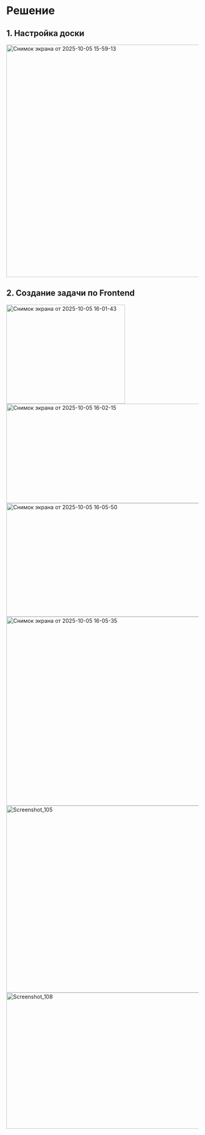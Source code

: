 # Решение

## 1. Настройка доски

<img width="1165" height="608" alt="Снимок экрана от 2025-10-05 15-59-13" src="https://github.com/user-attachments/assets/c4763e55-221e-41de-a847-950e5482d378" />

## 2. Создание задачи по Frontend

<img width="311" height="259" alt="Снимок экрана от 2025-10-05 16-01-43" src="https://github.com/user-attachments/assets/11050c03-13df-49e8-af6e-c788cfb67d82" />

<img width="871" height="260" alt="Снимок экрана от 2025-10-05 16-02-15" src="https://github.com/user-attachments/assets/77a30a21-7735-4807-8f29-a093e45ddb5d" />

<img width="865" height="297" alt="Снимок экрана от 2025-10-05 16-05-50" src="https://github.com/user-attachments/assets/1306ef09-d25c-4b1a-b756-587bae030bf0" />

<img width="1221" height="494" alt="Снимок экрана от 2025-10-05 16-05-35" src="https://github.com/user-attachments/assets/15f44267-05f0-4fb0-a88d-32145686b78c" />

<img width="961" height="489" alt="Screenshot_105" src="https://github.com/user-attachments/assets/28b8f0bf-4589-45c1-a2c0-d6d2369eacd1" />

<img width="955" height="356" alt="Screenshot_108" src="https://github.com/user-attachments/assets/586424ca-703d-489b-9480-ca3ffef1eed7" />

